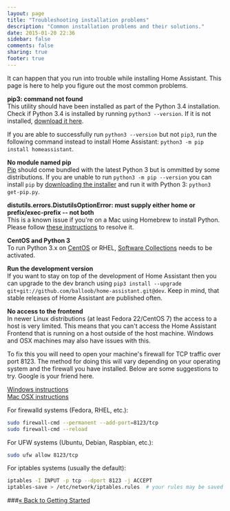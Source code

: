 ```yaml
---
layout: page
title: "Troubleshooting installation problems"
description: "Common installation problems and their solutions."
date: 2015-01-20 22:36
sidebar: false
comments: false
sharing: true
footer: true
---
```


It can happen that you run into trouble while installing Home Assistant. This page is here to help
you figure out the most common problems.

**pip3: command not found**<br>
This utility should have been installed as part of the Python 3.4 installation. Check if Python 3.4
is installed by running `python3 --version`. If it is not installed,
[download it here](https://www.python.org/getit/).

If you are able to successfully run `python3 --version` but not `pip3`, run the following command instead
to install Home Assistant: `python3 -m pip install homeassistant`.

**No module named pip**<br>
[Pip](https://pip.pypa.io/en/stable/) should come bundled with the latest Python 3 but is ommitted
by some distributions. If you are unable to run `python3 -m pip --version` you can install `pip` by
[downloading the installer](https://bootstrap.pypa.io/get-pip.py) and run it with Python 3:
`python3 get-pip.py`.

**distutils.errors.DistutilsOptionError: must supply either home or prefix/exec-prefix -- not both**<br>
This is a known issue if you're on a Mac using Homebrew to install Python. Please follow
[these instructions](https://github.com/Homebrew/homebrew/blob/master/share/doc/homebrew/Homebrew-and-Python.md#note-on-pip-install---user)
to resolve it.

**CentOS and Python 3**<br>
To run Python 3.x on [CentOS](https://www.centos.org/) or RHEL, [Software Collections](https://www.softwarecollections.org/en/scls/rhscl/rh-python34/) needs to be activated.</p>

**Run the development version**<br>
If you want to stay on top of the development of Home Assistant then you can upgrade to the dev branch using
`pip3 install --upgrade git+git://github.com/balloob/home-assistant.git@dev`. Keep in mind, that stable releases
of Home Assistant are published often.

**No access to the frontend**<br>
In newer Linux distributions (at least Fedora 22/CentOS 7) the access to a host is very limited.
This means that you can't access the Home Assistant Frontend that is running on a host outside of the
host machine. Windows and OSX machines may also have issues with this.

To fix this you will need to open your machine's firewall for TCP traffic over port 8123. The method
for doing this will vary depending on your operating system and the firewall you have installed.
Below are some suggestions to try. Google is your friend here.

[Windows instructions](http://windows.microsoft.com/en-us/windows/open-port-windows-firewall#1TC=windows-7)<br>
[Mac OSX instructions](https://support.apple.com/en-us/HT201642)

For firewalld systems (Fedora, RHEL, etc.):
```bash
sudo firewall-cmd --permanent --add-port=8123/tcp
sudo firewall-cmd --reload
```

For UFW systems (Ubuntu, Debian, Raspbian, etc.):
```bash
sudo ufw allow 8123/tcp
```

For iptables systems (usually the default):
```bash
iptables -I INPUT -p tcp --dport 8123 -j ACCEPT
iptables-save > /etc/network/iptables.rules  # your rules may be saved elsewhere
```

###[&laquo; Back to Getting Started](/getting-started/index.html)

